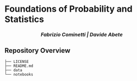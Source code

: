 # Foundations of Probability and Statistics

<h3 align="center"><i>Fabrizio Cominetti | Davide Abete</i></h3>

## Repository Overview

```
├── LICENSE
├── README.md
├── data
└── notebooks
```